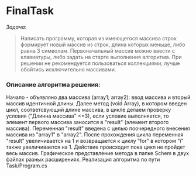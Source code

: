 # FinalTask

_Задача_: 
>Написать программу, которая из имеющегося массива строк формирует новый массив из строк, длина которых меньше, либо равна 3 символам. Первоначальный массив можно ввести с клавиатуры, либо задать на старте выполнения алгоритма. При решении не рекомендуется пользоваться коллекциями, лучше обойтись исключительно массивами.

### Описание алгоритма решения:
Начало - объявляно два массива (array1; array2): ввод массива и вторый массив идентичной длины. Далее метод (void Array), в котором введен цикл, соответсвующий длине массива, в цикле делаем проверку условия ("Длинна массива" <=3), если условие выполняется, то элемент первого массива заносится в "result" (элемент второго массива). Переменная "result" введена с целью поочередного внесения массива из "array1" в "array2". После прохождения цикла переменная "result" увеличивается на 1 и возвращается к циклу "for" в котором "i" также увеличивается на 1. Действие происходит пока цикл не пройдет весь массив.
Графическое представление метода в папке Schem в двух файлах разных расширениях.
Реализация алгоритма по пути Task/Program.cs